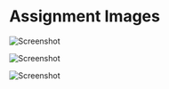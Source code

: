 # Assignment Images

![Screenshot](Screenshot(1672).png)

![Screenshot](Screenshot(1673).png)

![Screenshot](Screenshot(1674).png)
